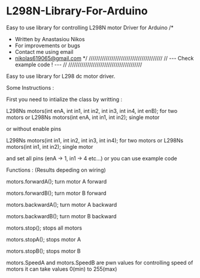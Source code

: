 # L298N-Library-For-Arduino
Easy to use library for controlling L298N motor Driver for Arduino
/*
 * Written by Anastasiou Nikos 
 * For improvements or bugs    
 * Contact me using email
 * nikolas619065@gmail.com
 */
///////////////////////////////////////
// --- Check example code ! --- //
///////////////////////////////////////

Easy to use library for L298 dc motor driver. 

Some Instructions :

First you need to intialize the class by writting :

L298Ns motors(int enA, int in1, int in2, int in3, int in4, int enB);  for two motors
or
L298Ns motors(int enA, int in1, int in2); single motor

or without enable pins

L298Ns motors(int in1, int in2, int in3, int in4);  for two motors
or
L298Ns motors(int in1, int in2); single motor

and set all pins (enA -> 1, in1 -> 4 etc...) or you can use example code 

Functions : (Results depeding on wiring)

motors.forwardA(); turn motor A forward

motors.forwardB(); turn motor B forward 

motors.backwardA(); turn motor A backward 

motors.backwardB(); turn motor B backward 

motors.stop(); stops all motors

motors.stopA(); stops motor A

motors.stopB(); stops motor B

motors.SpeedA and motors.SpeedB  are pwn values for controlling speed of motors it can take values 0(min) to 255(max)

